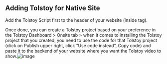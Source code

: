 ## Adding Tolstoy for Native Site 

Add the Tolstoy Script first to the header of your website (inside <head> tag). 

Once done, you can create a Tolstoy project based on your preference in the Tolstoy Dashboard > Onsite tab > when it comes to installing the Tolstoy project that you created, you need to use the code for that Tolstoy project (click on Publish upper right, click “Use code instead”, Copy code) and paste it to the backend of your website where you want the Tolstoy video to show.![image](https://github.com/user-attachments/assets/c51a2e7f-54fa-45f3-84e9-ee340a78ad3a)

